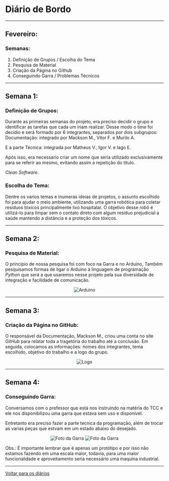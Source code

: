 # Diário de Bordo

---
## Fevereiro:
### Semanas:
1. Definição de Grupos / Escolha do Tema
2. Pesquisa de Material
3. Criação da Página no Github
4. Conseguindo Garra / Problemas Técnicos

---
## Semana 1:
### Definição de Grupos:

Durante as primeiras semanas do projeto, era preciso decidir o grupo e identificar as tarefas que cada um iriam realizar. Desse modo o time foi decidio e será formado por 6 integrantes, separados por dois  subgrupos:
Documentação: integrado por Mackson M., Vitor F. e Murilo A. 

E a parte Técnica: integrada por Matheus V., Igor V. e Iago E.

Após isso, era necessario criar um nome que seria utilizado exclusivamente para se referir ao mesmo, evitando assim a repetição do titulo. 

<i>Clean Software</i>.

### Escolha do Tema:

Dentre os varios temas e inumeras ideias de projetos, o assunto escolhido foi para ajudar o meio ambiente, utilizando uma garra robótica para coletar resíduos tóxicos principalmente lixo hospitalar. O objetivo desse robô é utilizá-lo para limpar sem o contato direto com algum resíduo prejudicial a saúde mantendo a distância e a proteção dos tóxicos.

---

## Semana 2:
### Pesquisa de Material:

O princípio de nossa pesquisa foi com foco na Garra e no Arduino, Também pesquisamos formas de ligar o Arduino à linguagem de programação <i>Python</i> que será a que usaremos nesse projeto pela sua diversidade de integração e facilidade de comunicação.

<center>

![Arduino](./imagens/arduino.jpg)

</center>

---

## Semana 3:
### Criação da Página no GitHub:

O responsável da Documentação, Mackson M., criou uma conta no site <i>GitHub</i> para relatar toda a tragetória do trabalho até a conclusão. Em seguida, colocamos as informações: nomes dos integrantes, tema escolhido, objetivo do trabalho e a logo do grupo.

<center>

![Logo](./imagens/logo_cs.png)

</center>

---

## Semana 4:
### Conseguindo Garra:

Conversamos com o prefessor que está nos instruindo na matéria do TCC e ele nos disponibilizou uma garra que estava sem uso e disponível.

Entretanto era preciso fazer a parte tecnica da programação, além de trocar as varias peças que estvam em um estado abaixo do desejado. 

<center>

![Foto da Garra](./imagens/garra01_fev.jpeg)
![Foto da Garra](./imagens/garra02_fev.jpeg)

</center>

Obs.: É importante lembrar que é apenas um protótipo e por isso não estamos fazendo em uma escala maior, todavia, para uma maior funcionalidade e aproveitamento seria necessário uma maquina industrial.


---

[Voltar para os diários](./menu_diario.md)
